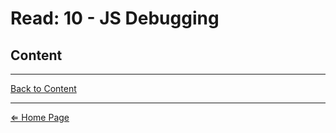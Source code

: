 # Read: 10 - JS Debugging

## Content

***

[Back to Content](#content)

***

[⇐ Home Page](../README.md)